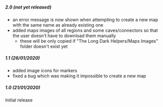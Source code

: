 ##### 2.0 (not yet released)

* an error message is now shown when attempting to create a new map with the same name as already existing one
* added maps images of all regions and some caves/connectors so that the user doesn't have to download them manually
    * these will be only copied if "The Long Dark Helpers/Maps Images" folder doesn't exist yet

##### 1.1 (26/01/2020)

* added image icons for markers
* fixed a bug which was making it impossible to create a new map

##### 1.0 (21/01/2020)

Initial release
